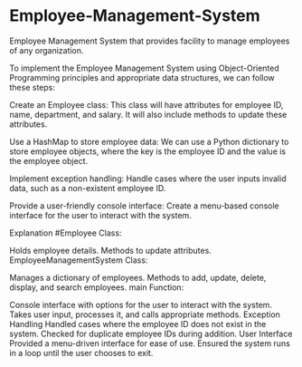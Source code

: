 # Employee-Management-System
Employee Management System that provides facility to manage employees of any organization.

To implement the Employee Management System using Object-Oriented Programming principles and appropriate data structures, we can follow these steps:

Create an Employee class: This class will have attributes for employee ID, name, department, and salary. It will also include methods to update these attributes.

Use a HashMap to store employee data: We can use a Python dictionary to store employee objects, where the key is the employee ID and the value is the employee object.

Implement exception handling: Handle cases where the user inputs invalid data, such as a non-existent employee ID.

Provide a user-friendly console interface: Create a menu-based console interface for the user to interact with the system.

Explanation
#Employee Class:

Holds employee details.
Methods to update attributes.
EmployeeManagementSystem Class:

Manages a dictionary of employees.
Methods to add, update, delete, display, and search employees.
main Function:

Console interface with options for the user to interact with the system.
Takes user input, processes it, and calls appropriate methods.
Exception Handling
Handled cases where the employee ID does not exist in the system.
Checked for duplicate employee IDs during addition.
User Interface
Provided a menu-driven interface for ease of use.
Ensured the system runs in a loop until the user chooses to exit.
